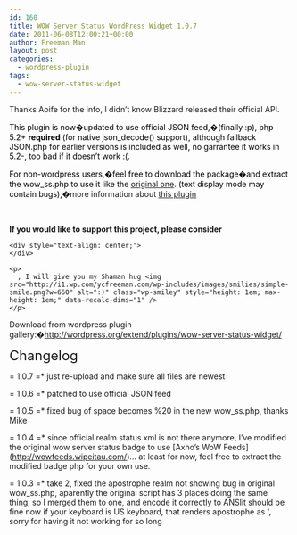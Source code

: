 ```yaml
---
id: 160
title: WOW Server Status WordPress Widget 1.0.7
date: 2011-06-08T12:00:21+00:00
author: Freeman Man
layout: post
categories:
  - wordpress-plugin
tags:
  - wow-server-status-widget
---
```

Thanks Aoife for the info, I didn&#8217;t know Blizzard released their official API.

<span style="color: #000000;">This plugin is now�updated to use official JSON feed,�(finally :p), php 5.2+ <strong>required</strong> (for native json_decode() support), although fallback JSON.php for earlier versions is included as well, no garrantee it works in 5.2-, too bad if it doesn&#8217;t work :(.</span>

<span style="color: #000000;">For non-wordpress users,�feel free to download the package�and extract the wow_ss.php to use it like the <a href="http://53x11.com/blog/2005/04/21/WoW-Server-Status-41.10" target="_blank">original one</a>. (text display mode may contain bugs),</span>�more information about [this plugin](http://ycfreeman.com/wow-server-status-wordpress-widget-10/ "WOW Server Status WordPress Widget 1.0")

&nbsp;

<div>
  <div>
    <p>
      <strong>If you would like to support this project, please consider</strong>
    </p>

    <div style="text-align: center;">
    </div>

    <p>
      , I will give you my Shaman hug <img src="http://i1.wp.com/ycfreeman.com/wp-includes/images/smilies/simple-smile.png?w=660" alt=":)" class="wp-smiley" style="height: 1em; max-height: 1em;" data-recalc-dims="1" />
    </p>
  </div>
</div>

<div>
  <div>
    <div>
      <div>
        Download from wordpress plugin gallery:�<a href="http://wordpress.org/extend/plugins/wow-server-status-widget/">http://wordpress.org/extend/plugins/wow-server-status-widget/</a>
      </div>
    </div>
  </div>
</div>

<div>
  <div>
    <!--more-->
  </div>
</div>

<span style="font-size: x-large;">Changelog</span>

= 1.0.7 =* just re-upload and make sure all files are newest

= 1.0.6 =* patched to use official JSON feed

= 1.0.5 =* fixed bug of space becomes %20 in the new wow_ss.php, thanks Mike

= 1.0.4 =* since official realm status xml is not there anymore, I&#8217;ve modified the original wow server status badge to use \[Axho&#8217;s WoW Feeds\](http://wowfeeds.wipeitau.com/)&#8230; at least for now, feel free to extract the modified badge php for your own use.

= 1.0.3 =* take 2, fixed the apostrophe realm not showing bug in original wow_ss.php, aparently the original script has 3 places doing the same thing, so I merged them to one, and encode it correctly to ANSIit should be fine now if your keyboard is US keyboard, that renders apostrophe as &#039;, sorry for having it not working for so long
